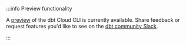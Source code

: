 :::info Preview functionality

A [preview](/docs/dbt-versions/product-lifecycles#dbt-cloud) of the dbt Cloud CLI is currently available. Share feedback or request features you'd like to see on the [dbt community Slack](https://getdbt.slack.com/archives/C05M77P54FL).

::: 
